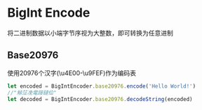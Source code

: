 # BigInt Encode
将二进制数据以小端字节序视为大整数，即可转换为任意进制
## Base20976
使用20976个汉字(\u4E00-\u9FEF)作为编码表
```javascript
let encoded = BigIntEncoder.base20976.encode('Hello World!')
//"觨鿊凂電踥鐽佡"
let decoded = BigIntEncoder.base20976.decodeString(encoded)
```